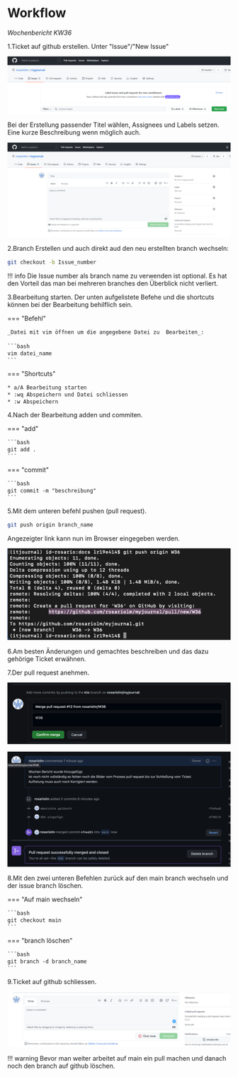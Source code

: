 # Workflow

*Wochenbericht KW36*

1.Ticket auf github erstellen. Unter "Issue"/"New Issue"

![Screenshot github issue](../img/Erstellung_Ticket.png)

Bei der Erstellung passender Titel wählen, Assignees und Labels setzen. Eine kurze Beschreibung wenn möglich auch.

![Screenshot github Ticket](../img/Erstellung_Ticket2.png)


2.Branch Erstellen und auch direkt aud den neu erstellten branch wechseln:

```bash
git checkout -b Issue_number
```

!!! info
    Die Issue number als branch name zu verwenden ist optional. Es hat den Vorteil das man bei mehreren branches den Überblick nicht verliert.


3.Bearbeitung starten. Der  unten aufgelistete Befehe und die shortcuts können bei der Bearbeitung behilflich sein.

=== "Befehl"

    _Datei mit vim öffnen um die angegebene Datei zu  Bearbeiten_:

    ```bash
    vim datei_name
    ```

=== "Shortcuts"

    * a/A Bearbeitung starten
    * :wq Abspeichern und Datei schliessen
    * :w Abspeichern


4.Nach der Bearbeitung adden und commiten.

=== "add"

    ```bash
    git add .
    ```

=== "commit"

    ```bash
    git commit -m "beschreibung"
    ```

5.Mit dem unteren befehl pushen (pull request).

```bash
git push origin branch_name
```

Angezeigter link kann nun im Browser eingegeben werden.

![Screenshot request](../img/link.png)


6.Am besten Änderungen und gemachtes beschreiben und das dazu gehörige Ticket erwähnen.


7.Der pull request anehmen.

![Anahme pull request](../img/anahme.png)

![Bestätigung](../img/successful_merge.png)


8.Mit den zwei unteren Befehlen zurück auf den main branch wechseln und der issue branch löschen.

=== "Auf main wechseln"

    ```bash
    git checkout main
    ```

=== "branch löschen"

    ```bash
    git branch -d branch_name
    ```


9.Ticket auf github schliessen.

![Screenshot github Ticket schliessung](../img/Schliessung_Ticket.png)

!!! warning
    Bevor man weiter arbeitet auf main ein pull machen und danach noch den branch auf github löschen.
